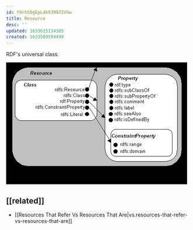 ```yaml
---
id: Y9rhS0gEpLdk939972Vhw
title: Resource
desc: ''
updated: 1633615134385
created: 1633589594499
---
```


RDF's universal class. 

![](/assets/images/2021-10-07-06-59-00.png)

## [[related]]

- [[Resources That Refer Vs Resources That Are|vs.resources-that-refer-vs-resources-that-are]]
